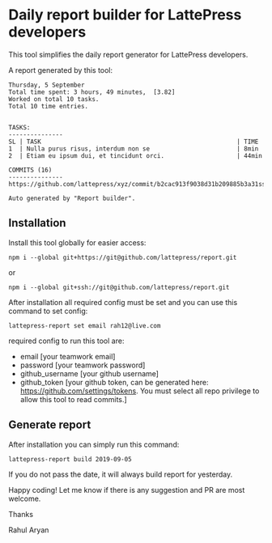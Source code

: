 # Daily report builder for LattePress developers

This tool simplifies the daily report generator for LattePress developers.

A report generated by this tool:

```
Thursday, 5 September
Total time spent: 3 hours, 49 minutes,  [3.82]
Worked on total 10 tasks.
Total 10 time entries.


TASKS:
---------------
SL | TASK                                                      | TIME
1  | Nulla purus risus, interdum non se                        | 8min
2  | Etiam eu ipsum dui, et tincidunt orci.                    | 44min

COMMITS (16)
---------------
https://github.com/lattepress/xyz/commit/b2cac913f9038d31b209885b3a31ssa52671c152

Auto generated by "Report builder".
```

## Installation

Install this tool globally for easier access:

`npm i --global git+https://git@github.com/lattepress/report.git`

or

`npm i --global git+ssh://git@github.com/lattepress/report.git`

After installation all required config must be set and you can use this command
to set config:

`lattepress-report set email rah12@live.com`

required config to run this tool are:

- email [your teamwork email]
- password [your teamwork password]
- github_username [your github username]
- github_token [your github token, can be generated here:
  https://github.com/settings/tokens. You must select all repo privilege to
  allow this tool to read commits.]

## Generate report

After installation you can simply run this command:

`lattepress-report build 2019-09-05`

If you do not pass the date, it will always build report for yesterday.

Happy coding! Let me know if there is any suggestion and PR are most welcome.

Thanks

Rahul Aryan
